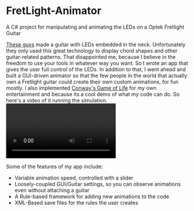 FretLight-Animator
==================
A C# project for manipulating and animating the LEDs on a Optek Fretlight Guitar

<a href="http://www.fretlight.com/">These guys</a> made a guitar with LEDs embedded in the neck. Unfortunately they only used this great technology to display chord shapes and other guitar-related patterns. That disappointed me, because I believe in the freedom to use your tools in whatever way you want. So I wrote an app that gives the user full control of the LEDs. In addition to that, I went ahead and built a GUI-driven animator so that the few people in the world that actually own a Fretlight guitar could create their own custom animations, for fun mostly. I also implemented <a href="http://en.wikipedia.org/wiki/Conway%27s_Game_of_Life">Conway's Game of Life</a> for my own entertainment and because its a cool demo of what my code can do. 
So here's a video of it running the simulation.
<Video Here>

Some of the features of my app include:
- Variable animation speed, controlled with a slider
- Loosely-coupled GUI/Guitar settings, so you can observe animations even without attaching a guitar
- A Rule-based framework for adding new animations to the code
- XML-Based save files for the rules the user creates